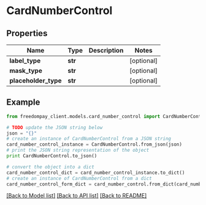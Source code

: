 # CardNumberControl


## Properties
Name | Type | Description | Notes
------------ | ------------- | ------------- | -------------
**label_type** | **str** |  | [optional] 
**mask_type** | **str** |  | [optional] 
**placeholder_type** | **str** |  | [optional] 

## Example

```python
from freedompay_client.models.card_number_control import CardNumberControl

# TODO update the JSON string below
json = "{}"
# create an instance of CardNumberControl from a JSON string
card_number_control_instance = CardNumberControl.from_json(json)
# print the JSON string representation of the object
print CardNumberControl.to_json()

# convert the object into a dict
card_number_control_dict = card_number_control_instance.to_dict()
# create an instance of CardNumberControl from a dict
card_number_control_form_dict = card_number_control.from_dict(card_number_control_dict)
```
[[Back to Model list]](../README.md#documentation-for-models) [[Back to API list]](../README.md#documentation-for-api-endpoints) [[Back to README]](../README.md)


